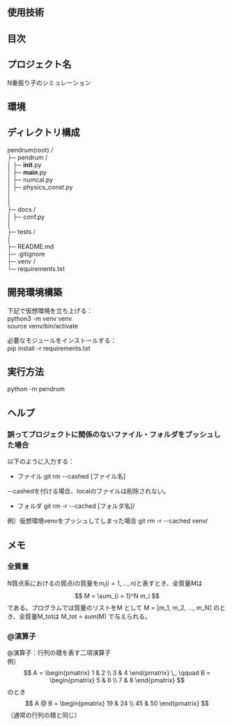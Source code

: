 ## 使用技術

## 目次

## プロジェクト名
N重振り子のシミュレーション

## 環境

## ディレクトリ構成
pendrum(root) /      
 ├─ pendrum /  
 │   ├─ __init__.py  
 │   ├─ __main__.py  
 │   ├─ numcal.py  
 │   ├─ physics_const.py  
 │     
 │  
 ├─ docs /  
 │   ├─ conf.py  
 │  
 ├─ tests /  
 │  
 ├─ README.md  
 ├─ .gitignore  
 ├─ venv /  
 └─ requirements.txt  

## 開発環境構築

下記で仮想環境を立ち上げる：  
python3 -m venv venv  
source venv/bin/activate  


必要なモジュールをインストールする：  
pip install -r requirements.txt



## 実行方法
python -m pendrum


## ヘルプ
### 誤ってプロジェクトに関係のないファイル・フォルダをプッシュした場合

以下のように入力する：
* ファイル
git rm --cashed [ファイル名]

--cashedを付ける場合、localのファイルは削除されない。

* フォルダ
 git rm -r --cached [フォルダ名]/

 例）仮想環境venvをプッシュしてしまった場合
 git rm -r --cached venv/

## メモ

### 全質量
N質点系におけるの質点$i$の質量を$m_i (i = 1, \ldots, n)$と表すとき、全質量$M$は
$$
M = \sum_{i = 1}^N m_i
$$
である。プログラムでは質量のリストをM
として
M = [m_1, m_2, ..., m_N]
のとき、全質量M_totは
M_tot = sum(M)
で与えられる。


### @演算子
@演算子：行列の積を表す二項演算子  
例）
$$ 
A = 
\begin{pmatrix}
1 & 2 \\
3 & 4
\end{pmatrix}
\,,
\qquad
B = 
\begin{pmatrix}
5 & 6 \\
7 & 8
\end{pmatrix}
$$
のとき
$$
A @ B = 
\begin{pmatrix}
19 & 24 \\
45 & 50
\end{pmatrix}
$$
（通常の行列の積と同じ）



